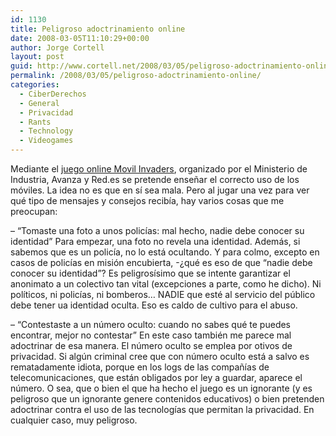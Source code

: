 ```yaml
---
id: 1130
title: Peligroso adoctrinamiento online
date: 2008-03-05T11:10:29+00:00
author: Jorge Cortell
layout: post
guid: http://www.cortell.net/2008/03/05/peligroso-adoctrinamiento-online/
permalink: /2008/03/05/peligroso-adoctrinamiento-online/
categories:
  - CiberDerechos
  - General
  - Privacidad
  - Rants
  - Technology
  - Videogames
---
```

Mediante el <a title="http://internetseguraenred.es/" target="_blank" href="http://internetseguraenred.es/">juego online Movil Invaders</a>, organizado por el Ministerio de Industria, Avanza y Red.es se pretende enseñar el correcto uso de los móviles. La idea no es que en sí­ sea mala. Pero al jugar una vez para ver qué tipo de mensajes y consejos recibí­a, hay varios cosas que me preocupan:
  
&#8211; &#8220;Tomaste una foto a unos policí­as: mal hecho, nadie debe conocer su identidad&#8221; Para empezar, una foto no revela una identidad. Además, si sabemos que es un policí­a, no lo está ocultando. Y para colmo, excepto en casos de policí­as en misión encubierta, -¿qué es eso de que &#8220;nadie debe conocer su identidad&#8221;? Es peligrosí­simo que se intente garantizar el anonimato a un colectivo tan vital (excepciones a parte, como he dicho). Ni polí­ticos, ni policí­as, ni bomberos&#8230; NADIE que esté al servicio del público debe tener ua identidad oculta. Eso es caldo de cultivo para el abuso.
  
&#8211; &#8220;Contestaste a un número oculto: cuando no sabes qué te puedes encontrar, mejor no contestar&#8221; En este caso también me parece mal adoctrinar de esa manera. El número oculto se emplea por otivos de privacidad. Si algún criminal cree que con número oculto está a salvo es rematadamente idiota, porque en los logs de las compañí­as de telecomunicaciones, que están obligados por ley a guardar, aparece el número. O sea, que o bien el que ha hecho el juego es un ignorante (y es peligroso que un ignorante genere contenidos educativos) o bien pretenden adoctrinar contra el uso de las tecnologí­as que permitan la privacidad. En cualquier caso, muy peligroso.